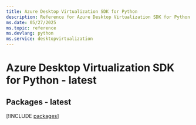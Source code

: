 ```yaml
---
title: Azure Desktop Virtualization SDK for Python
description: Reference for Azure Desktop Virtualization SDK for Python
ms.date: 05/27/2025
ms.topic: reference
ms.devlang: python
ms.service: desktopvirtualization
---
```

# Azure Desktop Virtualization SDK for Python - latest
## Packages - latest
[!INCLUDE [packages](desktop-virtualization-index.md)]